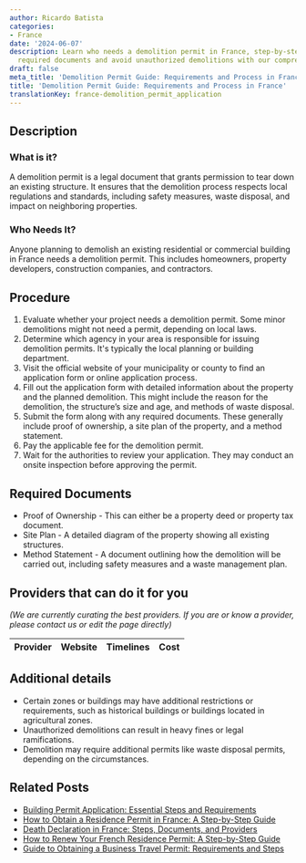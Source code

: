 ```yaml
---
author: Ricardo Batista
categories:
- France
date: '2024-06-07'
description: Learn who needs a demolition permit in France, step-by-step process,
  required documents and avoid unauthorized demolitions with our comprehensive guide.
draft: false
meta_title: 'Demolition Permit Guide: Requirements and Process in France'
title: 'Demolition Permit Guide: Requirements and Process in France'
translationKey: france-demolition_permit_application
---
```


## Description
### What is it?
A demolition permit is a legal document that grants permission to tear down an existing structure. It ensures that the demolition process respects local regulations and standards, including safety measures, waste disposal, and impact on neighboring properties.

### Who Needs It?
Anyone planning to demolish an existing residential or commercial building in France needs a demolition permit. This includes homeowners, property developers, construction companies, and contractors.

## Procedure
1. Evaluate whether your project needs a demolition permit. Some minor demolitions might not need a permit, depending on local laws.
2. Determine which agency in your area is responsible for issuing demolition permits. It's typically the local planning or building department.
3. Visit the official website of your municipality or county to find an application form or online application process.
4. Fill out the application form with detailed information about the property and the planned demolition. This might include the reason for the demolition, the structure’s size and age, and methods of waste disposal.
5. Submit the form along with any required documents. These generally include proof of ownership, a site plan of the property, and a method statement.
6. Pay the applicable fee for the demolition permit.
7. Wait for the authorities to review your application. They may conduct an onsite inspection before approving the permit.

## Required Documents
* Proof of Ownership - This can either be a property deed or property tax document.
* Site Plan - A detailed diagram of the property showing all existing structures.
* Method Statement - A document outlining how the demolition will be carried out, including safety measures and a waste management plan.

## Providers that can do it for you

_(We are currently curating the best providers. If you are or know a provider, please contact us or edit the page directly)_

| Provider        |     Website     |     Timelines    |       Cost      |
| :-------------: | :-------------: |  :-------------: | :-------------: |

## Additional details
* Certain zones or buildings may have additional restrictions or requirements, such as historical buildings or buildings located in agricultural zones.
* Unauthorized demolitions can result in heavy fines or legal ramifications.
* Demolition may require additional permits like waste disposal permits, depending on the circumstances.
## Related Posts

- [Building Permit Application: Essential Steps and Requirements](https://tramitit.com/guides/france/building_permit_application/)
- [How to Obtain a Residence Permit in France: A Step-by-Step Guide](https://tramitit.com/guides/france/residence_permit_application/)
- [Death Declaration in France: Steps, Documents, and Providers](https://tramitit.com/guides/france/death_declaration/)
- [How to Renew Your French Residence Permit: A Step-by-Step Guide](https://tramitit.com/guides/france/residence_permit_renewal/)
- [Guide to Obtaining a Business Travel Permit: Requirements and Steps](https://tramitit.com/guides/france/business_travel_permit_application/)